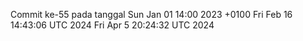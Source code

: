 Commit ke-55 pada tanggal Sun Jan 01 14:00 2023 +0100
Fri Feb 16 14:43:06 UTC 2024
Fri Apr  5 20:24:32 UTC 2024
